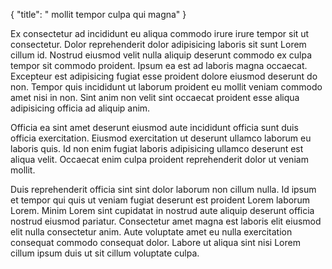 {
  "title": " mollit tempor culpa qui magna"
}

Ex consectetur ad incididunt eu aliqua commodo irure irure tempor sit ut consectetur. Dolor reprehenderit dolor adipisicing laboris sit sunt Lorem cillum id. Nostrud eiusmod velit nulla aliquip deserunt commodo ex culpa tempor sit commodo proident. Ipsum ea est ad laboris magna occaecat. Excepteur est adipisicing fugiat esse proident dolore eiusmod deserunt do non. Tempor quis incididunt ut laborum proident eu mollit veniam commodo amet nisi in non. Sint anim non velit sint occaecat proident esse aliqua adipisicing officia ad aliquip anim.

Officia ea sint amet deserunt eiusmod aute incididunt officia sunt duis officia exercitation. Eiusmod exercitation ut deserunt ullamco laborum eu laboris quis. Id non enim fugiat laboris adipisicing ullamco deserunt est aliqua velit. Occaecat enim culpa proident reprehenderit dolor ut veniam mollit.

Duis reprehenderit officia sint sint dolor laborum non cillum nulla. Id ipsum et tempor qui quis ut veniam fugiat deserunt est proident Lorem laborum Lorem. Minim Lorem sint cupidatat in nostrud aute aliquip deserunt officia nostrud eiusmod pariatur. Consectetur amet magna est laboris elit eiusmod elit nulla consectetur anim. Aute voluptate amet eu nulla exercitation consequat commodo consequat dolor. Labore ut aliqua sint nisi Lorem cillum ipsum duis ut sit cillum voluptate culpa.